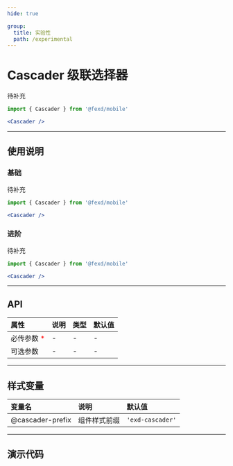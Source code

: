 ```yaml
---
hide: true

group:
  title: 实验性
  path: /experimental
---
```


# Cascader 级联选择器 <ImportCost name="Cascader" />

待补充

<!-- prettier-ignore -->
```jsx | pure
import { Cascader } from '@fexd/mobile'

<Cascader />
```

---

## 使用说明

### 基础

待补充

<!-- prettier-ignore -->
```jsx | pure
import { Cascader } from '@fexd/mobile'

<Cascader />
```

### 进阶

待补充

<!-- prettier-ignore -->
```jsx | pure
import { Cascader } from '@fexd/mobile'

<Cascader />
```

---

## API

| 属性                                         | 说明 | 类型 | 默认值 |
| :------------------------------------------- | :--- | :--- | :----- |
| 必传参数 <span style="color: red;">\*</span> | -    | -    | -      |
| 可选参数                                     | -    | -    | -      |

---

## 样式变量

| 变量名           | 说明         | 默认值           |
| :--------------- | :----------- | :--------------- |
| @cascader-prefix | 组件样式前缀 | `'exd-cascader'` |

---

## 演示代码

<code src="./demos/demo1/index.tsx" />
